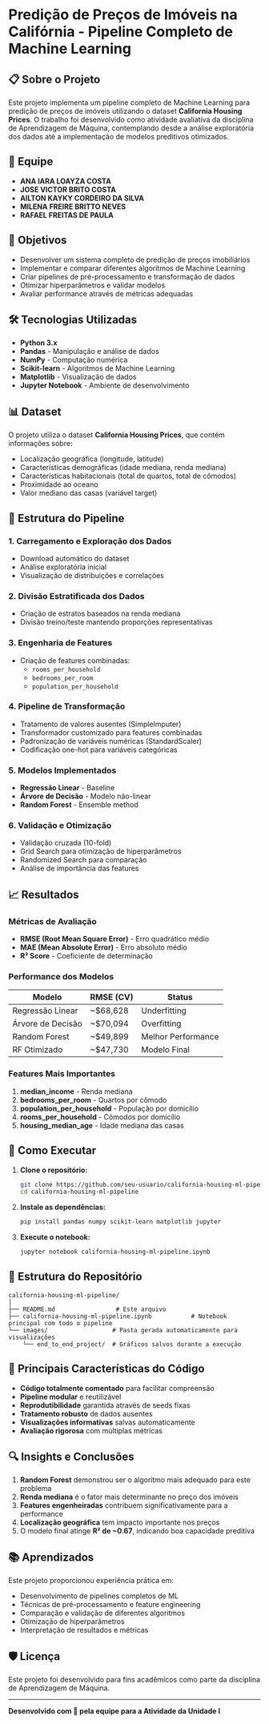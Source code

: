 # Predição de Preços de Imóveis na Califórnia - Pipeline Completo de Machine Learning

## 📋 Sobre o Projeto

Este projeto implementa um pipeline completo de Machine Learning para predição de preços de imóveis utilizando o dataset **California Housing Prices**. O trabalho foi desenvolvido como atividade avaliativa da disciplina de Aprendizagem de Máquina, contemplando desde a análise exploratória dos dados até a implementação de modelos preditivos otimizados.

## 👥 Equipe

- **ANA IARA LOAYZA COSTA**
- **JOSE VICTOR BRITO COSTA**
- **AILTON KAYKY CORDEIRO DA SILVA**
- **MILENA FREIRE BRITTO NEVES**
- **RAFAEL FREITAS DE PAULA**

## 🎯 Objetivos

- Desenvolver um sistema completo de predição de preços imobiliários
- Implementar e comparar diferentes algoritmos de Machine Learning
- Criar pipelines de pré-processamento e transformação de dados
- Otimizar hiperparâmetros e validar modelos
- Avaliar performance através de métricas adequadas

## 🛠️ Tecnologias Utilizadas

- **Python 3.x**
- **Pandas** - Manipulação e análise de dados
- **NumPy** - Computação numérica
- **Scikit-learn** - Algoritmos de Machine Learning
- **Matplotlib** - Visualização de dados
- **Jupyter Notebook** - Ambiente de desenvolvimento

## 📊 Dataset

O projeto utiliza o dataset **California Housing Prices**, que contém informações sobre:
- Localização geográfica (longitude, latitude)
- Características demográficas (idade mediana, renda mediana)
- Características habitacionais (total de quartos, total de cômodos)
- Proximidade ao oceano
- Valor mediano das casas (variável target)

## 🔧 Estrutura do Pipeline

### 1. **Carregamento e Exploração dos Dados**
- Download automático do dataset
- Análise exploratória inicial
- Visualização de distribuições e correlações

### 2. **Divisão Estratificada dos Dados**
- Criação de estratos baseados na renda mediana
- Divisão treino/teste mantendo proporções representativas

### 3. **Engenharia de Features**
- Criação de features combinadas:
  - `rooms_per_household`
  - `bedrooms_per_room`
  - `population_per_household`

### 4. **Pipeline de Transformação**
- Tratamento de valores ausentes (SimpleImputer)
- Transformador customizado para features combinadas
- Padronização de variáveis numéricas (StandardScaler)
- Codificação one-hot para variáveis categóricas

### 5. **Modelos Implementados**
- **Regressão Linear** - Baseline
- **Árvore de Decisão** - Modelo não-linear
- **Random Forest** - Ensemble method

### 6. **Validação e Otimização**
- Validação cruzada (10-fold)
- Grid Search para otimização de hiperparâmetros
- Randomized Search para comparação
- Análise de importância das features

## 📈 Resultados

### Métricas de Avaliação
- **RMSE (Root Mean Square Error)** - Erro quadrático médio
- **MAE (Mean Absolute Error)** - Erro absoluto médio
- **R² Score** - Coeficiente de determinação

### Performance dos Modelos
| Modelo | RMSE (CV) | Status |
|--------|-----------|---------|
| Regressão Linear | ~$68,628 | Underfitting |
| Árvore de Decisão | ~$70,094 | Overfitting |
| Random Forest | ~$49,899 | Melhor Performance |
| RF Otimizado | ~$47,730 | Modelo Final |

### Features Mais Importantes
1. **median_income** - Renda mediana
2. **bedrooms_per_room** - Quartos por cômodo
3. **population_per_household** - População por domicílio
4. **rooms_per_household** - Cômodos por domicílio
5. **housing_median_age** - Idade mediana das casas

## 🚀 Como Executar

1. **Clone o repositório:**
   ```bash
   git clone https://github.com/seu-usuario/california-housing-ml-pipeline.git
   cd california-housing-ml-pipeline
   ```

2. **Instale as dependências:**
   ```bash
   pip install pandas numpy scikit-learn matplotlib jupyter
   ```

3. **Execute o notebook:**
   ```bash
   jupyter notebook california-housing-ml-pipeline.ipynb
   ```

## 📁 Estrutura do Repositório

```
california-housing-ml-pipeline/
│
├── README.md                 # Este arquivo
├── california-housing-ml-pipeline.ipynb           # Notebook principal com todo o pipeline
└── images/                  # Pasta gerada automaticamente para visualizações
    └── end_to_end_project/  # Gráficos salvos durante a execução
```

## 📝 Principais Características do Código

- **Código totalmente comentado** para facilitar compreensão
- **Pipeline modular** e reutilizável
- **Reprodutibilidade** garantida através de seeds fixas
- **Tratamento robusto** de dados ausentes
- **Visualizações informativas** salvas automaticamente
- **Avaliação rigorosa** com múltiplas métricas

## 🔍 Insights e Conclusões

1. **Random Forest** demonstrou ser o algoritmo mais adequado para este problema
2. **Renda mediana** é o fator mais determinante no preço dos imóveis
3. **Features engenheiradas** contribuem significativamente para a performance
4. **Localização geográfica** tem impacto importante nos preços
5. O modelo final atinge **R² de ~0.67**, indicando boa capacidade preditiva

## 📚 Aprendizados

Este projeto proporcionou experiência prática em:
- Desenvolvimento de pipelines completos de ML
- Técnicas de pré-processamento e feature engineering
- Comparação e validação de diferentes algoritmos
- Otimização de hiperparâmetros
- Interpretação de resultados e métricas

## 🛡️ Licença

Este projeto foi desenvolvido para fins acadêmicos como parte da disciplina de Aprendizagem de Máquina.

---

**Desenvolvido com 💙 pela equipe para a Atividade da Unidade I**
